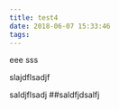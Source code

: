 ```yaml
---
title: test4
date: 2018-06-07 15:33:46
tags:
---
```



eee sss

slajdflsadjf

saldjflsadj
##saldfjdsalfj
